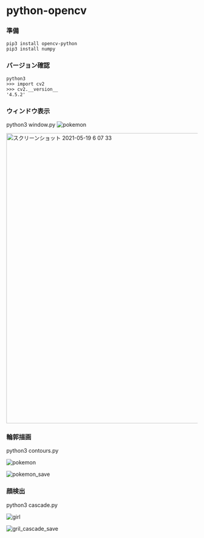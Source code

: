 # python-opencv

### 準備
```
pip3 install opencv-python
pip3 install numpy
```

### バージョン確認
```
python3
>>> import cv2
>>> cv2.__version__
'4.5.2'
```

### ウィンドウ表示
python3 window.py
![pokemon](https://user-images.githubusercontent.com/22611735/118332001-5f86b780-b544-11eb-9b53-8e5a321426aa.png)

<img width="762" alt="スクリーンショット 2021-05-19 6 07 33" src="https://user-images.githubusercontent.com/22611735/118723597-94f31400-b868-11eb-9858-e1fe63aff1de.png">


### 輪郭描画
python3 contours.py

![pokemon](https://user-images.githubusercontent.com/22611735/118332001-5f86b780-b544-11eb-9b53-8e5a321426aa.png)

![pokemon_save](https://user-images.githubusercontent.com/22611735/118332007-631a3e80-b544-11eb-92fe-d9421873cc34.png)

### 顔検出
python3 cascade.py

![girl](https://user-images.githubusercontent.com/22611735/118559122-762a4a00-b7a2-11eb-960b-eb7809447406.png)

![gril_cascade_save](https://user-images.githubusercontent.com/22611735/118559131-79bdd100-b7a2-11eb-93aa-03d2ceb8db55.png)

